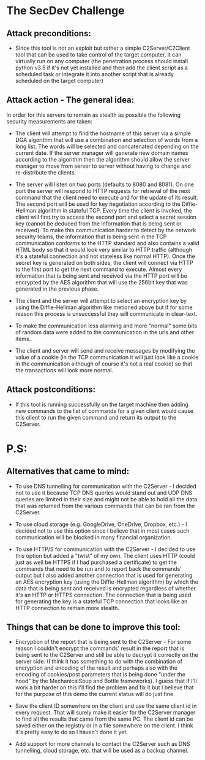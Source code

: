 # The SecDev Challenge


Attack preconditions:
-----------------------
+ Since this tool is not an exploit but rather a simple C2Server/C2Client tool that can be used to take control of 
          the target computer, it can virtually run on any computer (the penetration process should install python 
          v3.5 if it's not yet installed and then add the client script as a scheduled task or integrate it into 
          another script that is already scheduled on the target computer)


Attack action - The general idea:
---------------------------------
In order for this servers to remain as stealth as possible the following security measurements are taken:
+ The client will attempt to find the hostname of this server via a simple DGA algorithm that will use a
          combination and selection of words from a long list. The words will be selected and concatenated depending
          on the current date. If the server manager will generate new domain names according to the algorithm then the
          algorithm should allow the server manager to move from server to server without having to change and re-distribute
          the clients.
  
+ The server will listen on two ports (defaults to 8080 and 8081). On one port the server will respond to HTTP
          requests for retrieval of the next command that the client need to execute and for the update of its result.
          The second port will be used for key negotiation according to the Diffie-Hellman algorithm in stateful TCP. Every time the client
          is invoked, the client will first try to access the second port and select a secret session key (cannot be deduced
          from the information that is being sent or received). To make this communication harder to detect by the network
          security teams, the information that is being sent in the TCP communication conforms to the HTTP standard and
          also contains a valid HTML body so that it would look very similar to HTTP traffic (although it's a stateful
          connection and not stateless like normal HTTP). Once the secret key is generated on both sides, the client will
          connect via HTTP to the first port to get the next command to execute. Almost every information that is being
          sent and received via the HTTP port will be encrypted by the AES algorithm that will use the 256bit key that
          was generated in the previous phase.
  
+ The client and the server will attempt to select an encryption key by using the Diffie-Hellman algorithm like
          metioned above but if for some reason this process is unsuccessful they will communicate in clear-text.
          
+ To make the communication less alarming and more "normal" some bits of random data were added to the communication
  in the urls and other items.
  
+ The client and server will send and receive messages by modifying the value of a cookie (in the TCP communication
          it will just look like a cookie in the communication although of course it's not a real cookie) so that the transactions
          will look more normal.


Attack postconditions:
------------------------
+ If this tool is running successfully on the target machine then adding new commands to the list of commands for a given 
          client would cause this client to run the given command and return its output to the C2Server.




P.S:
====
Alternatives that came to mind:
-------------------------------
+ To use DNS tunnelling for communication with the C2Server - I decided not to use it because
          TCP DNS queries would stand out and UDP DNS queries are limited in their size and might not
          be able to hold all the data that was returned from the various commands that can be ran from the C2Server.
          
+ To use cloud storage (e.g. GoogleDrive, OneDrive, Dropbox, etc.) - I decided not to use this option since I believe
          that in most cases such communication will be blocked in many financial organization.
          
+ To use HTTP/S for communication with the C2Server - I decided to use this option but added a "twist" of my own.
          The client uses HTTP (could just as well be HTTPS if I had purchased a certificate) to get the commands that
          need to be run and to report back the commands' output but I also added another connection that is used for
          generating an AES encryption key (using the Diffie-Hellman algorithm) by which the data that is being sent
          and received is encrypted regardless of whether it's an HTTP or HTTPS connection. The connection that is
          being used for generating the key is a stateful TCP connection that looks like an HTTP connection to remain
          more stealth.

Things that can be done to improve this tool:
---------------------------------------------
+ Encryption of the report that is being sent to the C2Server - For some reason I couldn't encrypt the
          commands' result in the report that is being sent to the C2Server and still be able to decrypt it correctly on
          the server side. (I think it has something to do
          with the combination of encryption and encoding of the result and perhaps also with the encoding of
          cookies/post parameters that is being done "under the hood" by the MechanicalSoup and Bottle frameworks). I guess
          that if I'll work a bit harder on this I'll find the problem and fix it but I believe that for the purpose of
          this demo the current status will do just fine.
  
+ Save the client ID somewhere on the client and use the same client id in every request. That will surely make it
          easier for the C2Server manager to find all the results that came from the same PC. The client id can be saved
          either on the registry or in a file somewhere on the client. I think it's pretty easy to do so I haven't done it
          yet.
  
+ Add support for more channels to contact the C2Server such as DNS tunnelling, cloud storage, etc. that will be
         used as a backup channel.